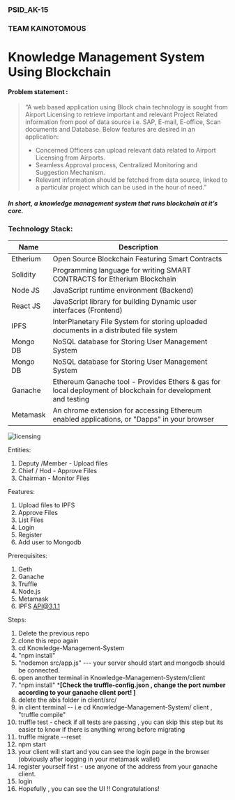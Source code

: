 ### PSID_AK-15
### TEAM KAINOTOMOUS
# Knowledge Management System Using Blockchain

#### Problem statement :
>“A web based application using Block chain technology is sought from Airport Licensing to retrieve important and relevant Project Related information from pool of data source i.e. SAP, E-mail, E-office, Scan documents and Database. Below features are desired in an application: 
> - Concerned Officers can upload relevant data related to Airport Licensing from 	Airports. 
> - Seamless Approval process, Centralized Monitoring and Suggestion Mechanism. 
> - Relevant information should be fetched from data source, linked to a 	particular project which can 	be used in the hour of need.”
##### In short, a knowledge management system that runs blockchain at it’s core.

### Technology Stack:

| Name | Description |
| ------ | ------ |
| Etherium | Open Source Blockchain Featuring Smart Contracts |
| Solidity | Programming language for writing SMART CONTRACTS for Etherium Blockchain |
| Node JS |  JavaScript runtime environment (Backend) |
| React JS |  JavaScript library for building Dynamic user interfaces (Frontend) |
| IPFS |  InterPlanetary File System for storing uploaded documents in a distributed file system |
|Mongo DB| NoSQL database for Storing User Management System|
|Mongo DB| NoSQL database for Storing User Management System|
|Ganache| Ethereum Ganache tool - Provides Ethers & gas for local deployment of blockchain for development and testing |
|Metamask| An chrome extension for accessing Ethereum enabled applications, or "Dapps" in your browser  |

![licensing](https://user-images.githubusercontent.com/50493250/89174577-b61d9900-d5a3-11ea-83a7-94e8fd320846.JPG)


Entities:
1) Deputy /Member - Upload files 
2) Chief / Hod - Approve Files 
3) Chairman - Monitor Files

Features:
1) Upload files to IPFS
2) Approve Files 
3) List Files 
4) Login 
5) Register
6) Add user to Mongodb

Prerequisites:
1) Geth
2) Ganache
3) Truffle
4) Node.js
5) Metamask
6) IPFS API@3.1.1

Steps:
1) Delete the previous repo
2) clone this repo again
3) cd Knowledge-Management-System 
4) "npm install"
5) "nodemon src/app.js"  ---  your server should start and mongodb should be connected. 
6) open another terminal in Knowledge-Management-System/client
7) "npm install"
*****[Check the truffle-config.json , change the port number according to your ganache client port! ]****
8) delete the abis folder in client/src/ 
9) in client terminal -- i.e cd Knowledge-Management-System/ client , "truffle compile"
10) truffle test - check if all tests are passing , you can skip this step but its easier to know if there is anything wrong before migrating 
11) truffle migrate --reset
12) npm start
13) your client will start  and you can see the login page in the browser (obviously after logging in your metamask wallet)
14) register yourself first - use anyone of the address from your ganache client. 
15) login 
16) Hopefully , you can see the UI !! Congratulations! 
  



